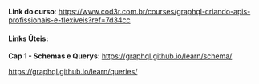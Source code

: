 **Link do curso**:
https://www.cod3r.com.br/courses/graphql-criando-apis-profissionais-e-flexiveis?ref=7d34cc


#### Links Úteis:


**Cap 1 - Schemas e Querys**:
https://graphql.github.io/learn/schema/

https://graphql.github.io/learn/queries/
